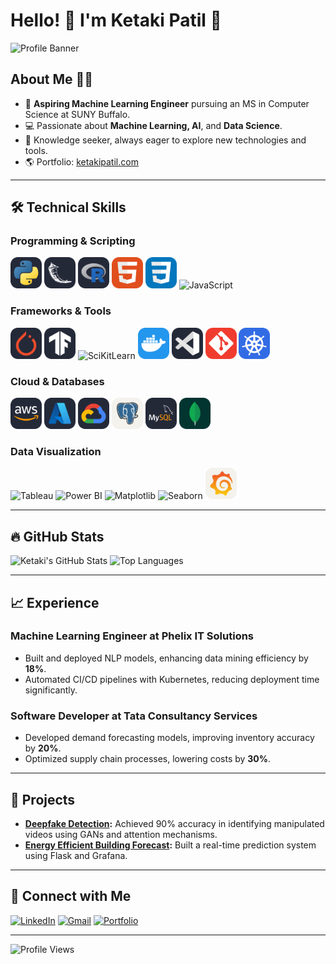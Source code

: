 # Hello! 👋 I'm Ketaki Patil 🚀

![Profile Banner](assets/profile-banner.png)

## About Me 👩‍💻

- 🌱 **Aspiring Machine Learning Engineer** pursuing an MS in Computer Science at SUNY Buffalo.
- 💻 Passionate about **Machine Learning, AI**, and **Data Science**.
- 📖 Knowledge seeker, always eager to explore new technologies and tools.
- 🌎 Portfolio: [ketakipatil.com](https://www.ketakipatil.com)

---

## 🛠️ Technical Skills

### Programming & Scripting
<p>
  <img src="https://github.com/tandpfun/skill-icons/blob/main/icons/Python-Dark.svg" alt="Python" width="50" height="50"/>
  <img src="https://github.com/tandpfun/skill-icons/blob/main/icons/Flask-Dark.svg" alt="Python" width="50" height="50"/>
  <img src="https://github.com/tandpfun/skill-icons/blob/main/icons/R-Dark.svg" alt="R" width="50" height="50"/>
  <img src="https://github.com/tandpfun/skill-icons/blob/main/icons/HTML.svg" alt="HTML" width="50" height="50"/>
  <img src="https://github.com/tandpfun/skill-icons/blob/main/icons/CSS.svg" alt="CSS" width="50" height="50"/>
  <img src="https://cdn.jsdelivr.net/gh/devicons/devicon/icons/javascript/javascript-original.svg" alt="JavaScript" width="50" height="50"/>
</p>

### Frameworks & Tools
<p>
  <img src="https://github.com/tandpfun/skill-icons/blob/main/icons/PyTorch-Dark.svg" alt="PyTorch" width="50" height="50"/>
  <img src="https://github.com/tandpfun/skill-icons/blob/main/icons/TensorFlow-Dark.svg" alt="TensorFlow" width="50" height="50"/>
  <img src="https://github.com/tandpfun/skill-icons/blob/main/icons/SciKitLearn-Light.svg" alt="SciKitLearn" width="50" height="50"/>
  <img src="https://github.com/tandpfun/skill-icons/blob/main/icons/Docker.svg" alt="Docker" width="50" height="50"/>
  <img src="https://github.com/tandpfun/skill-icons/blob/main/icons/VSCode-Dark.svg" alt="VSCode" width="50" height="50"/>
  <img src="https://github.com/tandpfun/skill-icons/blob/main/icons/Git.svg" alt="Git" width="50" height="50"/>
  <img src="https://github.com/tandpfun/skill-icons/blob/main/icons/Kubernetes.svg" alt="Kubernetes" width="50" height="50"/>
</p>

### Cloud & Databases
<p>
  <img src="https://github.com/tandpfun/skill-icons/blob/main/icons/AWS-Dark.svg" alt="Azure" width="50" height="50"/>
  <img src="https://github.com/tandpfun/skill-icons/blob/main/icons/Azure-Dark.svg" alt="Azure" width="50" height="50"/>
  <img src="https://github.com/tandpfun/skill-icons/blob/main/icons/GCP-Dark.svg" alt="GCP" width="50" height="50"/>
  <img src="https://github.com/tandpfun/skill-icons/blob/main/icons/PostgreSQL-Light.svg" alt="PostgreSQL" width="50" height="50"/>
  <img src="https://github.com/tandpfun/skill-icons/blob/main/icons/MySQL-Dark.svg" alt="MySQL" width="50" height="50"/>
  <img src="https://github.com/tandpfun/skill-icons/blob/main/icons/MongoDB.svg" alt="MongoDB" width="50" height="50"/>
</p>

### Data Visualization
<p>
  <img src="https://cdn.jsdelivr.net/gh/devicons/devicon/icons/tableau/tableau-original.svg" alt="Tableau" width="50" height="50"/>
  <img src="https://cdn.jsdelivr.net/gh/devicons/devicon/icons/powerbi/powerbi-original.svg" alt="Power BI" width="50" height="50"/>
  <img src="https://cdn.jsdelivr.net/gh/devicons/devicon/icons/matplotlib/matplotlib-original.svg" alt="Matplotlib" width="50" height="50"/>
  <img src="https://cdn.jsdelivr.net/gh/devicons/devicon/icons/seaborn/seaborn-original.svg" alt="Seaborn" width="50" height="50"/>
  <img src="https://github.com/tandpfun/skill-icons/blob/main/icons/Grafana-Light.svg" alt="Grafana" width="50" height="50"/>
</p>

---

## 🔥 GitHub Stats

![Ketaki's GitHub Stats](https://github-readme-stats.vercel.app/api?username=Ketaki-Patil&show_icons=true&theme=radical)
![Top Languages](https://github-readme-stats.vercel.app/api/top-langs/?username=Ketaki-Patil&layout=compact&theme=radical)

---

## 📈 Experience

### Machine Learning Engineer at Phelix IT Solutions
- Built and deployed NLP models, enhancing data mining efficiency by **18%**.
- Automated CI/CD pipelines with Kubernetes, reducing deployment time significantly.

### Software Developer at Tata Consultancy Services
- Developed demand forecasting models, improving inventory accuracy by **20%**.
- Optimized supply chain processes, lowering costs by **30%**.

---

## 🌟 Projects

- **[Deepfake Detection](https://github.com/Ketaki-Patil/deepfake-detection):** Achieved 90% accuracy in identifying manipulated videos using GANs and attention mechanisms.
- **[Energy Efficient Building Forecast](https://github.com/Ketaki-Patil/energy-forecast):** Built a real-time prediction system using Flask and Grafana.

---

## 💌 Connect with Me

<p>
  <a href="https://linkedin.com/in/ketakivpatil/"><img src="https://cdn.jsdelivr.net/gh/devicons/devicon/icons/linkedin/linkedin-original.svg" alt="LinkedIn" width="50" height="50"/></a>
  <a href="mailto:ketakipatil0112@gmail.com"><img src="https://cdn.jsdelivr.net/gh/devicons/devicon/icons/google/google-original.svg" alt="Gmail" width="50" height="50"/></a>
  <a href="https://www.ketakipatil.com"><img src="https://cdn.jsdelivr.net/gh/devicons/devicon/icons/github/github-original.svg" alt="Portfolio" width="50" height="50"/></a>
</p>

---

![Profile Views](https://komarev.com/ghpvc/?username=Ketaki-Patil&style=flat-square)

